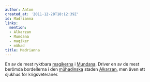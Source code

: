 ```yaml
---
author: Anton
created_at: '2011-12-28T18:12:39Z'
id: Madrianna
links:
  mention:
  - Alkarzan
  - Mundana
  - magiker
  - mûhad
title: Madrianna
---
```


En av de mest ryktbara [magikerna] i [Mundana]. Driver en av de mest berömda bordellerna i den
[mûhadinska] staden [Alkarzan], men även ett sjukhus för krigsveteraner.

  [magikerna]: magiker
  [Mundana]: Mundana
  [mûhadinska]: mûhad
  [Alkarzan]: Alkarzan

